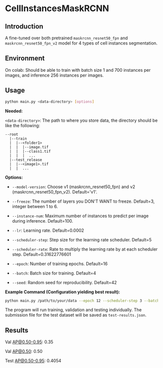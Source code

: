 # CellInstancesMaskRCNN

## Introduction

A fine-tuned over both pretrained `maskrcnn_resnet50_fpn` and `maskrcnn_resnet50_fpn_v2` model for 4 types of cell instances segmentation.

## Environment

On colab: Should be able to train with batch size 1 and 700 instances per images, and inference 256 instances per images.

## Usage

```bash
python main.py <data-directory> [options]
```

**Needed:**

`<data-directory>`: The path to where you store data, the directory should be like the following:

```
--root
  |--train
  |  |--<folder1>
  |  |  |--image.tif
  |  |  |--class1.tif
  |  |  |  ...
  |--test_release
  |  |--<image1>.tif
  |  |  ...
```

**Options:**

* `--model-version`: Choose v1 (maskrcnn_resnet50_fpn) and v2 (maskrcnn_resnet50_fpn_v2). Default='v1'.

* `--freeze`: The number of layers you DON'T WANT to freeze. Default=3, integer between 1 to 6.

* `--instance-num`: Maximum number of instances to predict per image during inference. Default=100.

* `--lr`: Learning rate. Default=0.0002

* `--scheduler-step`: Step size for the learning rate scheduler. Default=5

* `--scheduler-rate`: Rate to multiply the learning rate by at each scheduler step. Default=0.31622776601

* `--epoch`: Number of training epochs. Default=16

* `--batch`: Batch size for training. Default=4

* `--seed`: Random seed for reproducibility. Default=42

**Example Command (Configuration yielding best result):**

```bash
python main.py /path/to/your/data --epoch 12 --scheduler-step 3 --batch 1 --seed 774 --predict-instance-num 256 --model-version 'v1'
```
The program will run training, validation and testing individually. The submission file for the test dataset will be saved as `test-results.json`.

## Results

Val AP@0.50-0.95: 0.35

Val AP@0.50: 0.50

Test AP@0.50-0.95: 0.4054
